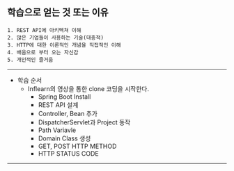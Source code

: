 ## 학습으로 얻는 것 또는 이유
```
1. REST API에 아키텍쳐 이해
2. 많은 기업들이 사용하는 기술(대중적)
3. HTTP에 대한 이론적인 개념을 직접적인 이해
4. 배움으로 부터 오는 자신감
5. 개인적인 즐거움
```

------------------------------------------------------

+ 학습 순서
  + Inflearn의 영상을 통한 clone 코딩을 시작한다.
    + Spring Boot Install
    + REST API 설계
    + Controller, Bean 추가
    + DispatcherServlet과 Project 동작
    + Path Variavle
    + Domain Class 생성
    + GET, POST HTTP METHOD
    + HTTP STATUS CODE 
  

-----------------------------------------------------


